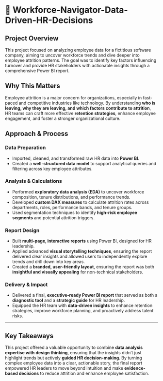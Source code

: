 # 👥 Workforce-Navigator-Data-Driven-HR-Decisions


## Project Overview
This project focused on analyzing employee data for a fictitious software company, aiming to uncover workforce trends and dive deeper into employee attrition patterns. The goal was to identify key factors influencing turnover and provide HR stakeholders with actionable insights through a comprehensive Power BI report.

## Why This Matters
Employee attrition is a major concern for organizations, especially in fast-paced and competitive industries like technology. By understanding **who is leaving, why they are leaving, and which factors contribute to attrition**, HR teams can craft more effective **retention strategies**, enhance employee engagement, and foster a stronger organizational culture.

## Approach & Process

### Data Preparation
- Imported, cleaned, and transformed raw HR data into **Power BI**.
- Created a **well-structured data model** to support analytical queries and filtering across key employee attributes.

### Analysis & Calculations
- Performed **exploratory data analysis (EDA)** to uncover workforce composition, tenure distributions, and performance trends.
- Developed **custom DAX measures** to calculate attrition rates across departments, roles, performance bands, and tenure groups.
- Used segmentation techniques to identify **high-risk employee segments** and potential attrition triggers.

### Report Design
- Built **multi-page, interactive reports** using Power BI, designed for HR leadership.
- Applied advanced **visual storytelling techniques**, ensuring the report delivered clear insights and allowed users to independently explore trends and drill down into key areas.
- Created a **branded, user-friendly layout**, ensuring the report was both **insightful and visually appealing** for non-technical stakeholders.

### Delivery & Impact
- Delivered a final, **executive-ready Power BI report** that served as both a **diagnostic tool** and a **strategic guide** for HR leadership.
- Equipped the HR team with **data-driven insights** to enhance retention strategies, improve workforce planning, and proactively address talent risks.

---

## Key Takeaways
This project offered a valuable opportunity to combine **data analysis expertise with design thinking**, ensuring that the insights didn’t just highlight trends but actively **guided HR decision-making**. By turning complex employee data into a clear, actionable story, the final report empowered HR leaders to move beyond intuition and make **evidence-based decisions** to reduce attrition and enhance employee satisfaction.
